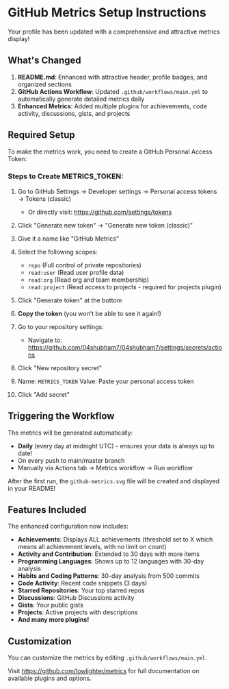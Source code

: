 # GitHub Metrics Setup Instructions

Your profile has been updated with a comprehensive and attractive metrics display! 

## What's Changed

1. **README.md**: Enhanced with attractive header, profile badges, and organized sections
2. **GitHub Actions Workflow**: Updated `.github/workflows/main.yml` to automatically generate detailed metrics daily
3. **Enhanced Metrics**: Added multiple plugins for achievements, code activity, discussions, gists, and projects

## Required Setup

To make the metrics work, you need to create a GitHub Personal Access Token:

### Steps to Create METRICS_TOKEN:

1. Go to GitHub Settings → Developer settings → Personal access tokens → Tokens (classic)
   - Or directly visit: https://github.com/settings/tokens

2. Click "Generate new token" → "Generate new token (classic)"

3. Give it a name like "GitHub Metrics"

4. Select the following scopes:
   - `repo` (Full control of private repositories)
   - `read:user` (Read user profile data)
   - `read:org` (Read org and team membership)
   - `read:project` (Read access to projects - required for projects plugin)

5. Click "Generate token" at the bottom

6. **Copy the token** (you won't be able to see it again!)

7. Go to your repository settings:
   - Navigate to: https://github.com/04shubham7/04shubham7/settings/secrets/actions
   
8. Click "New repository secret"

9. Name: `METRICS_TOKEN`
   Value: Paste your personal access token

10. Click "Add secret"

## Triggering the Workflow

The metrics will be generated automatically:
- **Daily** (every day at midnight UTC) - ensures your data is always up to date!
- On every push to main/master branch
- Manually via Actions tab → Metrics workflow → Run workflow

After the first run, the `github-metrics.svg` file will be created and displayed in your README!

## Features Included

The enhanced configuration now includes:
- **Achievements**: Displays ALL achievements (threshold set to X which means all achievement levels, with no limit on count)
- **Activity and Contribution**: Extended to 30 days with more items
- **Programming Languages**: Shows up to 12 languages with 30-day analysis
- **Habits and Coding Patterns**: 30-day analysis from 500 commits
- **Code Activity**: Recent code snippets (3 days)
- **Starred Repositories**: Your top starred repos
- **Discussions**: GitHub Discussions activity
- **Gists**: Your public gists
- **Projects**: Active projects with descriptions
- **And many more plugins!**

## Customization

You can customize the metrics by editing `.github/workflows/main.yml`. 

Visit https://github.com/lowlighter/metrics for full documentation on available plugins and options.
